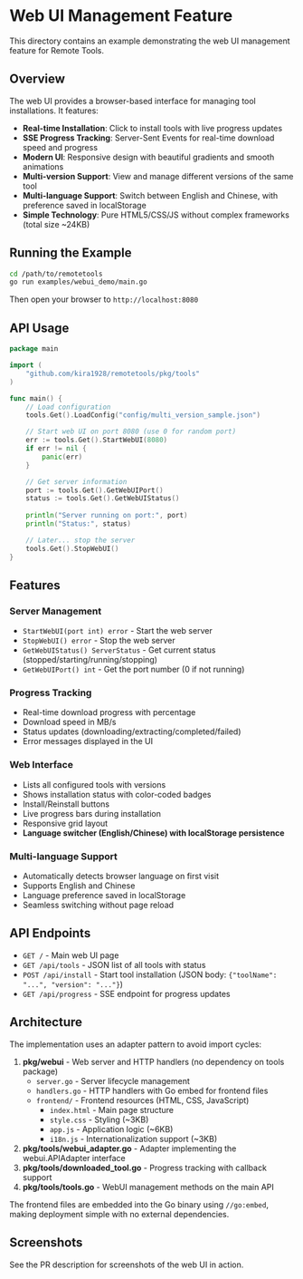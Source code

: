 # Web UI Management Feature

This directory contains an example demonstrating the web UI management feature for Remote Tools.

## Overview

The web UI provides a browser-based interface for managing tool installations. It features:

- **Real-time Installation**: Click to install tools with live progress updates
- **SSE Progress Tracking**: Server-Sent Events for real-time download speed and progress
- **Modern UI**: Responsive design with beautiful gradients and smooth animations
- **Multi-version Support**: View and manage different versions of the same tool
- **Multi-language Support**: Switch between English and Chinese, with preference saved in localStorage
- **Simple Technology**: Pure HTML5/CSS/JS without complex frameworks (total size ~24KB)

## Running the Example

```bash
cd /path/to/remotetools
go run examples/webui_demo/main.go
```

Then open your browser to `http://localhost:8080`

## API Usage

```go
package main

import (
    "github.com/kira1928/remotetools/pkg/tools"
)

func main() {
    // Load configuration
    tools.Get().LoadConfig("config/multi_version_sample.json")

    // Start web UI on port 8080 (use 0 for random port)
    err := tools.Get().StartWebUI(8080)
    if err != nil {
        panic(err)
    }

    // Get server information
    port := tools.Get().GetWebUIPort()
    status := tools.Get().GetWebUIStatus()
    
    println("Server running on port:", port)
    println("Status:", status)

    // Later... stop the server
    tools.Get().StopWebUI()
}
```

## Features

### Server Management
- `StartWebUI(port int) error` - Start the web server
- `StopWebUI() error` - Stop the web server
- `GetWebUIStatus() ServerStatus` - Get current status (stopped/starting/running/stopping)
- `GetWebUIPort() int` - Get the port number (0 if not running)

### Progress Tracking
- Real-time download progress with percentage
- Download speed in MB/s
- Status updates (downloading/extracting/completed/failed)
- Error messages displayed in the UI

### Web Interface
- Lists all configured tools with versions
- Shows installation status with color-coded badges
- Install/Reinstall buttons
- Live progress bars during installation
- Responsive grid layout
- **Language switcher (English/Chinese) with localStorage persistence**

### Multi-language Support
- Automatically detects browser language on first visit
- Supports English and Chinese
- Language preference saved in localStorage
- Seamless switching without page reload

## API Endpoints

- `GET /` - Main web UI page
- `GET /api/tools` - JSON list of all tools with status
- `POST /api/install` - Start tool installation (JSON body: `{"toolName": "...", "version": "..."}`)
- `GET /api/progress` - SSE endpoint for progress updates

## Architecture

The implementation uses an adapter pattern to avoid import cycles:

1. **pkg/webui** - Web server and HTTP handlers (no dependency on tools package)
   - `server.go` - Server lifecycle management
   - `handlers.go` - HTTP handlers with Go embed for frontend files
   - `frontend/` - Frontend resources (HTML, CSS, JavaScript)
     - `index.html` - Main page structure
     - `style.css` - Styling (~3KB)
     - `app.js` - Application logic (~6KB)
     - `i18n.js` - Internationalization support (~3KB)
2. **pkg/tools/webui_adapter.go** - Adapter implementing the webui.APIAdapter interface
3. **pkg/tools/downloaded_tool.go** - Progress tracking with callback support
4. **pkg/tools/tools.go** - WebUI management methods on the main API

The frontend files are embedded into the Go binary using `//go:embed`, making deployment simple with no external dependencies.

## Screenshots

See the PR description for screenshots of the web UI in action.
